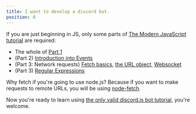 ```yaml
---
title: I want to develop a discord bot.
position: 0
---
```


If you are just beginning in JS, only some parts of [The Modern JavaScript tutorial](<https://javascript.info/>) are required:
- The whole of [Part 1](<https://javascript.info/js>)
- (Part 2) [Introduction into Events](<https://javascript.info/events>)
- (Part 3: Network requests) [Fetch basics](<https://javascript.info/fetch-basics>), [the URL object](<https://javascript.info/url>), [Websocket](<https://javascript.info/websocket>)
- (Part 3) [Regular Expressions](<https://javascript.info/regular-expressions>)

Why fetch if you're going to use node.js? Because if you want to make requests to remote URLs, you will be using [node-fetch](<https://www.npmjs.com/package/node-fetch>).

Now you're ready to learn using [the only valid discord.js bot tutorial](<https://discordjs.guide/>), you're welcome.
